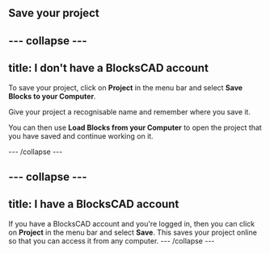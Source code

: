 ## Save your project

--- collapse ---
---
title: I don't have a BlocksCAD account
---

To save your project, click on **Project** in the menu bar and select **Save Blocks to your Computer**. 

Give your project a recognisable name and remember where you save it. 
	
You can then use **Load Blocks from your Computer** to open the project that you have saved and continue working on it. 

--- /collapse ---
		
--- collapse ---
---
title: I have a BlocksCAD account
---
If you have a BlocksCAD account and you're logged in, then you can click on **Project** in the menu bar and select **Save**. This saves your project online so that you can access it from any computer. 
--- /collapse ---


 
